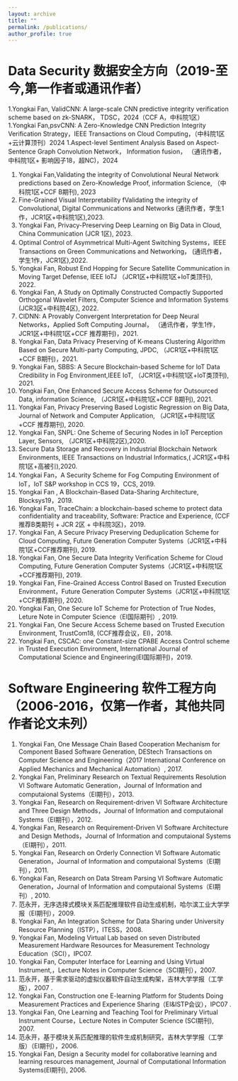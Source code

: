 ```yaml
---
layout: archive
title: ""
permalink: /publications/
author_profile: true
---
```

Data Security 数据安全方向（2019-至今,第一作者或通讯作者）
======
1.Yongkai Fan, ValidCNN: A large-scale CNN predictive integrity verification scheme based on zk-SNARK， TDSC，2024（CCF A，中科院1区）
1.Yongkai Fan,psvCNN: A Zero-Knowledge CNN Prediction Integrity Verification Strategy，IEEE Transactions on Cloud Computing，（中科院1区+云计算顶刊）2024
1.Aspect-level Sentiment Analysis Based on Aspect-Sentence Graph Convolution Network， Information fusion， （通讯作者，中科院1区+ 影响因子18，超NC)，2024
1. Yongkai Fan,Validating the integrity of Convolutional Neural Network predictions based on Zero-Knowledge Proof, information Science, （中科院1区+CCF B期刊), 2023
1. Fine-Grained Visual Interpretability fValidating the integrity of Convolutional, Digital Communications and Networks (通讯作者，学生1作，JCR1区+中科院1区),2023.
2. Yongkai Fan, Privacy-Preserving Deep Learning on Big Data in Cloud, China Communication  (JCR 1区), 2023.
3. Optimal Control of Asymmetrical Multi-Agent Switching Systems，IEEE Transactions on Green Communications and Networking， (通讯作者，学生1作，JCR1区),2022.
4. Yongkai Fan, Robust End Hopping for Secure Satellite Communication in Moving Target Defense, IEEE IoTJ （JCR1区+中科院1区+IoT类顶刊), 2022.
5. Yongkai Fan, A Study on Optimally Constructed Compactly Supported Orthogonal Wavelet Filters, Computer Science and Information Systems (JCR3区+中科院4区), 2022.
6. CIDNN: A Provably Convergent Interpretation for Deep Neural Networks，Applied Soft Computing Journal， （通讯作者，学生1作，JCR1区+中科院1区+CCF 推荐期刊)，2021.
7. Yongkai Fan, Data Privacy Preserving of K-means Clustering Algorithm Based on Secure Multi-party Computing, JPDC, （JCR1区+中科院1区+CCF B期刊)，2021.
8. Yongkai Fan, SBBS: A Secure Blockchain-based Scheme for IoT Data Credibility in Fog Environment,IEEE IoT, （JCR1区+中科院1区+IoT类顶刊), 2021. 
9. Yongkai Fan, One Enhanced Secure Access Scheme for Outsourced Data, information Science, （JCR1区+中科院1区+CCF B期刊), 2021. 
10. Yongkai Fan, Privacy Preserving Based Logistic Regression on Big Data, Journal of Network and Computer Application, （JCR1区+中科院1区+CCF 推荐期刊), 2020.
11. Yongkai Fan, SNPL: One Scheme of Securing Nodes in IoT Perception Layer, Sensors, （JCR1区+中科院2区),2020.
12. Secure Data Storage and Recovery in Industrial Blockchain Network Environments, IEEE Transactions on Industrial Informatics,( JCR1区+中科院1区+高被引),2020.
13. Yongkai Fan，A Security Scheme for Fog Computing Environment of IoT，IoT S&P workshop in CCS 19，CCS, 2019.
14. Yongkai Fan , A Blockchain-Based Data-Sharing Architecture, Blocksys19，2019.
15. Yongkai Fan, TraceChain: a blockchain-based scheme to protect data confidentiality and traceability, Software: Practice and Experience, (CCF 推荐B类期刊 +  JCR 2区 + 中科院3区)，2019.
16. Yongkai Fan, A Secure Privacy Preserving Deduplication Scheme for Cloud Computing, Future Generation Computer Systems（JCR1区+中科院1区+CCF推荐期刊), 2019.
17. Yongkai Fan, One Secure Data Integrity Verification Scheme for Cloud Computing, Future Generation Computer Systems（JCR1区+中科院1区+CCF推荐期刊), 2019.
18. Yongkai Fan, Fine-Grained Access Control Based on Trusted Execution Environment，Future Generation Computer Systems（JCR1区+中科院1区+CCF推荐期刊), 2020.
19. Yongkai Fan, One Secure IoT Scheme for Protection of True Nodes, Leture Note in Computer Science（EI国际期刊）, 2019.
20. Yongkai Fan, One Secure Access Scheme based on Trusted Execution Environment, TrustCom18, (CCF推荐会议，EI)，2018.
21. Yongkai Fan, CSCAC: one Constant-size CPABE Access Control scheme in Trusted Execution Environment, International Journal of Computational Science and Engineering(EI国际期刊)，2019.

Software Engineering 软件工程方向（2006-2016，仅第一作者，其他共同作者论文未列）
======
1. Yongkai Fan, One Message Chain Based Cooperation Mechanism for Component Based Software Generation, DEStech Transactions on Computer Science and Engineering（2017 International Conference on Applied Mechanics and Mechanical Automation）, 2017.
1. Yongkai Fan, Preliminary Research on Textual Requirements Resolution VI Software Automatic Generation，Journal of Information and computaional Systems（EI期刊），2013.
1. Yongkai Fan, Research on Requirement-driven VI Software Architecture and Three Design Methods，Journal of Information and computaional Systems（EI期刊），2012.
1. Yongkai Fan, Research on Requirement-Driven VI Software Architecture and Design Methods，Journal of Information and computaional Systems（EI期刊），2011.
1. Yongkai Fan, Research on Orderly Connection VI Software Automatic Generation，Journal of Information and computaional Systems（EI期刊），2011.
1. Yongkai Fan, Research on Data Stream Parsing VI Software Automatic Generation，Journal of Information and computaional Systems（EI期刊）, 2010.
1. 范永开，无序选择式模块关系匹配推理软件自动生成机制，哈尔滨工业大学学报（EI期刊），2009.
1. Yongkai Fan, An Integration Scheme for Data Sharing under University Resource Planning（ISTP），ITESS，2008.
1. Yongkai Fan, Modeling Virtual Lab based on seven Distributed Measurement Hardware Resources for Measurement Technology Education（SCI），IPC07.
1. Yongkai Fan, Computer Interface for Learning and Using Virtual Instrument,，Lecture Notes in Computer Science（SCI期刊），2007.
1. 范永开，基于需求驱动的虚拟仪器软件自动生成构架，吉林大学学报（工学版），2007 .
1. Yongkai Fan, Construction one E-learning Platform for Students Doing Measurement Practices and Experience Sharing（EI&ISTP会议），IPC07 .
1. Yongkai Fan, One Learning and Teaching Tool for Preliminary Virtual Instrument Course，Lecture Notes in Computer Science (SCI期刊), 2007.
1. 范永开，基于模块关系匹配推理的软件生成机制研究，吉林大学学报（工学版）（EI期刊），2006.
1. Yongkai Fan, Design a Security model for collaborative learning and learning resources management, Journal of Computational Information Systems(EI期刊), 2006.
